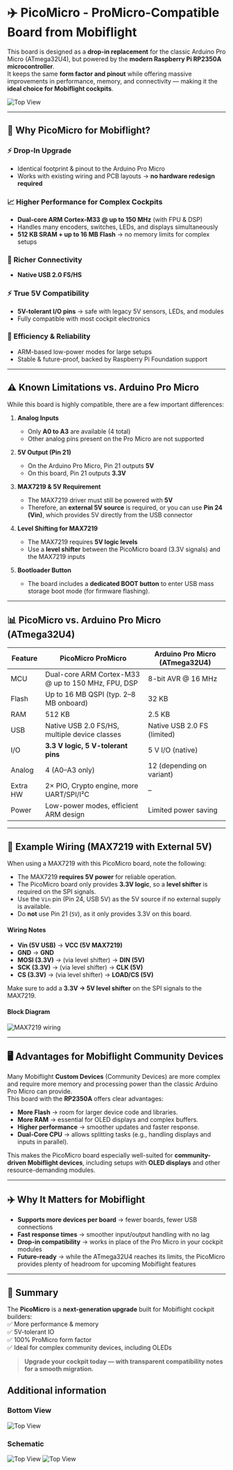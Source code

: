 # ✈️ PicoMicro - ProMicro-Compatible Board from Mobiflight

This board is designed as a **drop-in replacement** for the classic Arduino Pro Micro (ATmega32U4), but powered by the **modern Raspberry Pi RP2350A microcontroller**.  
It keeps the same **form factor and pinout** while offering massive improvements in performance, memory, and connectivity — making it the **ideal choice for Mobiflight cockpits**.

![Top View](promicro-top.png)

---

## 🚀 Why PicoMicro for Mobiflight?

### ⚡ Drop-In Upgrade
- Identical footprint & pinout to the Arduino Pro Micro  
- Works with existing wiring and PCB layouts → **no hardware redesign required**  

### 📈 Higher Performance for Complex Cockpits
- **Dual-core ARM Cortex-M33 @ up to 150 MHz** (with FPU & DSP)  
- Handles many encoders, switches, LEDs, and displays simultaneously  
- **512 KB SRAM + up to 16 MB Flash** → no memory limits for complex setups  

### 🔌 Richer Connectivity
- **Native USB 2.0 FS/HS**  

### ⚡ True 5V Compatibility
- **5V-tolerant I/O pins** → safe with legacy 5V sensors, LEDs, and modules  
- Fully compatible with most cockpit electronics  

### 🔋 Efficiency & Reliability
- ARM-based low-power modes for large setups  
- Stable & future-proof, backed by Raspberry Pi Foundation support

---

## ⚠️ Known Limitations vs. Arduino Pro Micro

While this board is highly compatible, there are a few important differences:

1. **Analog Inputs**  
   - Only **A0 to A3** are available (4 total)  
   - Other analog pins present on the Pro Micro are not supported  

2. **5V Output (Pin 21)**  
   - On the Arduino Pro Micro, Pin 21 outputs **5V**  
   - On this board, Pin 21 outputs **3.3V**  

3. **MAX7219 & 5V Requirement**  
   - The MAX7219 driver must still be powered with **5V**  
   - Therefore, an **external 5V source** is required, or you can use **Pin 24 (Vin)**, which provides 5V directly from the USB connector  

4. **Level Shifting for MAX7219**  
   - The MAX7219 requires **5V logic levels**  
   - Use a **level shifter** between the PicoMicro board (3.3V signals) and the MAX7219 inputs  

5. **Bootloader Button**  
   - The board includes a **dedicated BOOT button** to enter USB mass storage boot mode (for firmware flashing).  

---

## 📊 PicoMicro vs. Arduino Pro Micro (ATmega32U4)

| Feature  | PicoMicro ProMicro                          | Arduino Pro Micro (ATmega32U4) |
|----------|-------------------------------------------|--------------------------------|
| MCU      | Dual-core ARM Cortex-M33 @ up to 150 MHz, FPU, DSP | 8-bit AVR @ 16 MHz |
| Flash    | Up to 16 MB QSPI (typ. 2–8 MB onboard)    | 32 KB |
| RAM      | 512 KB                                    | 2.5 KB |
| USB      | Native USB 2.0 FS/HS, multiple device classes | Native USB 2.0 FS (limited) |
| I/O      | **3.3 V logic, 5 V-tolerant pins**        | 5 V I/O (native) |
| Analog   | 4 (A0–A3 only)                            | 12 (depending on variant) |
| Extra HW | 2× PIO, Crypto engine, more UART/SPI/I²C | – |
| Power    | Low-power modes, efficient ARM design     | Limited power saving |

---

## 🔧 Example Wiring (MAX7219 with External 5V)

When using a MAX7219 with this PicoMicro board, note the following:

- The MAX7219 **requires 5V power** for reliable operation.
- The PicoMicro board only provides **3.3V logic**, so a **level shifter** is required on the SPI signals.
- Use the `Vin` pin (Pin 24, USB 5V) as the 5V source if no external supply is available.
- Do **not** use Pin 21 (`5V`), as it only provides 3.3V on this board.

#### Wiring Notes

- **Vin (5V USB)** → **VCC (5V MAX7219)**
- **GND** → **GND**
- **MOSI (3.3V)** → (via level shifter) → **DIN (5V)**
- **SCK (3.3V)** → (via level shifter) → **CLK (5V)**
- **CS (3.3V)** → (via level shifter) → **LOAD/CS (5V)**

Make sure to add a **3.3V → 5V level shifter** on the SPI signals to the MAX7219.

#### Block Diagram

![MAX7219 wiring](mobiflight_max7219_levelshift.png)

---

## 🖥 Advantages for Mobiflight Community Devices

Many Mobiflight **Custom Devices** (Community Devices) are more complex and require more memory and processing power than the classic Arduino Pro Micro can provide.  
This board with the **RP2350A** offers clear advantages:

- **More Flash** → room for larger device code and libraries.  
- **More RAM** → essential for OLED displays and complex buffers.  
- **Higher performance** → smoother updates and faster response.  
- **Dual-Core CPU** → allows splitting tasks (e.g., handling displays and inputs in parallel).  

This makes the PicoMicro board especially well-suited for **community-driven Mobiflight devices**, including setups with **OLED displays** and other resource-demanding modules.

---

## ✈️ Why It Matters for Mobiflight
- **Supports more devices per board** → fewer boards, fewer USB connections
- **Fast response times** → smoother input/output handling with no lag
- **Drop-in compatibility** → works in place of the Pro Micro in your cockpit modules  
- **Future-ready** → while the ATmega32U4 reaches its limits, the PicoMicro provides plenty of headroom for upcoming Mobiflight features  

---

## 📌 Summary
The **PicoMicro** is a **next-generation upgrade** built for Mobiflight cockpit builders:  
✅ More performance & memory  
✅ 5V-tolerant IO  
✅ 100% ProMicro form factor  
✅ Ideal for complex community devices, including OLEDs

> **Upgrade your cockpit today — with transparent compatibility notes for a smooth migration.**


## Additional information

### Bottom View
![Top View](promicro-bottom.png)

### Schematic
![Top View](schematic1.png)
![Top View](schematic2.png)